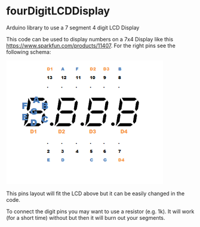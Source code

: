 fourDigitLCDDisplay
===================

Arduino library to use a 7 segment 4 digit LCD Display

This code can be used to display numbers on a 7x4 Display like this https://www.sparkfun.com/products/11407.
For the right pins see the following schema:

![Pins](pins.png)

This pins layout will fit the LCD above but it can be easily changed in the code.

To connect the digit pins you may want to use a resistor (e.g. 1k). It will work (for a short time) without but then it will burn out your segments.
